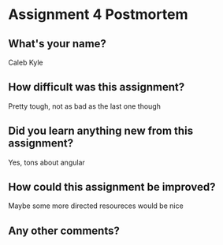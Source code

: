# Assignment 4 Postmortem

## What's your name?
Caleb Kyle



## How difficult was this assignment?
Pretty tough, not as bad as the last one though


## Did you learn anything new from this assignment?
Yes, tons about angular


## How could this assignment be improved?
Maybe some more directed resoureces would be nice


## Any other comments?